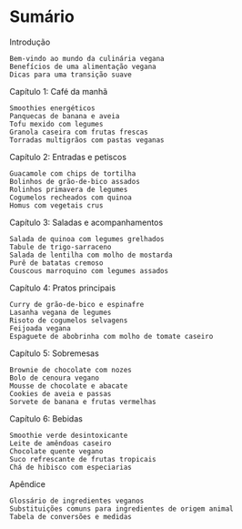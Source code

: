 # Sumário

Introdução

    Bem-vindo ao mundo da culinária vegana
    Benefícios de uma alimentação vegana
    Dicas para uma transição suave

Capítulo 1: Café da manhã

    Smoothies energéticos
    Panquecas de banana e aveia
    Tofu mexido com legumes
    Granola caseira com frutas frescas
    Torradas multigrãos com pastas veganas

Capítulo 2: Entradas e petiscos

    Guacamole com chips de tortilha
    Bolinhos de grão-de-bico assados
    Rolinhos primavera de legumes
    Cogumelos recheados com quinoa
    Homus com vegetais crus

Capítulo 3: Saladas e acompanhamentos

    Salada de quinoa com legumes grelhados
    Tabule de trigo-sarraceno
    Salada de lentilha com molho de mostarda
    Purê de batatas cremoso
    Couscous marroquino com legumes assados

Capítulo 4: Pratos principais

    Curry de grão-de-bico e espinafre
    Lasanha vegana de legumes
    Risoto de cogumelos selvagens
    Feijoada vegana
    Espaguete de abobrinha com molho de tomate caseiro

Capítulo 5: Sobremesas

    Brownie de chocolate com nozes
    Bolo de cenoura vegano
    Mousse de chocolate e abacate
    Cookies de aveia e passas
    Sorvete de banana e frutas vermelhas

Capítulo 6: Bebidas

    Smoothie verde desintoxicante
    Leite de amêndoas caseiro
    Chocolate quente vegano
    Suco refrescante de frutas tropicais
    Chá de hibisco com especiarias

Apêndice

    Glossário de ingredientes veganos
    Substituições comuns para ingredientes de origem animal
    Tabela de conversões e medidas